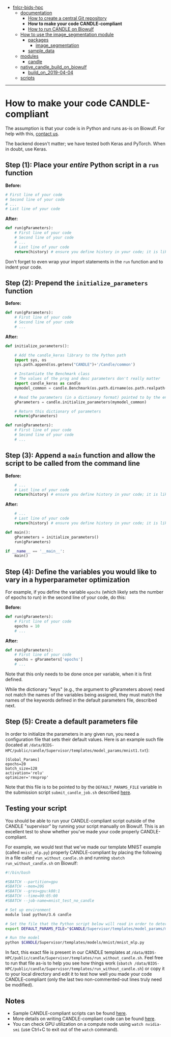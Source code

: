 * [fnlcr-bids-hpc](https://cbiit.github.io/fnlcr-bids-hpc)  
  * [documentation](https://cbiit.github.io/fnlcr-bids-hpc/documentation)  
    * [How to create a central Git repository](https://cbiit.github.io/fnlcr-bids-hpc/documentation/how_to_create_a_central_git_repo)  
    * **How to make your code CANDLE-compliant**  
    * [How to run CANDLE on Biowulf](https://cbiit.github.io/fnlcr-bids-hpc/documentation/how_to_run_candle_on_biowulf)  
  * [How to use the image_segmentation module](https://cbiit.github.io/fnlcr-bids-hpc/image_segmentation)  
    * [packages](https://cbiit.github.io/fnlcr-bids-hpc/image_segmentation/packages)  
      * [image_segmentation](https://cbiit.github.io/fnlcr-bids-hpc/image_segmentation/packages/image_segmentation)  
    * [sample_data](https://cbiit.github.io/fnlcr-bids-hpc/image_segmentation/sample_data)  
  * [modules](https://cbiit.github.io/fnlcr-bids-hpc/modules)  
    * [candle](https://cbiit.github.io/fnlcr-bids-hpc/modules/candle)  
  * [native_candle_build_on_biowulf](https://cbiit.github.io/fnlcr-bids-hpc/native_candle_build_on_biowulf)  
    * [build_on_2019-04-04](https://cbiit.github.io/fnlcr-bids-hpc/native_candle_build_on_biowulf/build_on_2019-04-04)  
  * [scripts](https://cbiit.github.io/fnlcr-bids-hpc/scripts)  


---

# How to make your code CANDLE-compliant

The assumption is that your code is in Python and runs as-is on Biowulf.  For help with this, [contact us](mailto:andrew.weisman@nih.gov).

The backend doesn't matter; we have tested both Keras and PyTorch.  When in doubt, use Keras.

## Step (1): Place your *entire* Python script in a `run` function

**Before:**

```python
# First line of your code
# Second line of your code
# ...
# Last line of your code
```

**After:**

```python
def run(gParameters):
    # First line of your code
    # Second line of your code
    # ...
    # Last line of your code
    return(history) # ensure you define history in your code; it is likely the return variable from model.fit()
```

Don't forget to even wrap your import statements in the `run` function and to indent your code.

## Step (2): Prepend the `initialize_parameters` function

**Before:**

```python
def run(gParameters):
    # First line of your code
    # Second line of your code
    # ...
```

**After:**

```python
def initialize_parameters():

    # Add the candle_keras library to the Python path
    import sys, os
    sys.path.append(os.getenv("CANDLE")+'/Candle/common')

    # Instantiate the Benchmark class
    # The values of the prog and desc parameters don't really matter
    import candle_keras as candle
    mymodel_common = candle.Benchmark(os.path.dirname(os.path.realpath(__file__)), os.getenv("DEFAULT_PARAMS_FILE"), 'keras', prog='myprogram', desc='My CANDLE example')

    # Read the parameters (in a dictionary format) pointed to by the environment variable DEFAULT_PARAMS_FILE
    gParameters = candle.initialize_parameters(mymodel_common)

    # Return this dictionary of parameters
    return(gParameters)

def run(gParameters):
    # First line of your code
    # Second line of your code
    # ...
```

## Step (3): Append a `main` function and allow the script to be called from the command line

**Before:**

```python
    # ...
    # Last line of your code
    return(history) # ensure you define history in your code; it is likely the return variable from model.fit()
```

**After:**

```python
    # ...
    # Last line of your code
    return(history) # ensure you define history in your code; it is likely the return variable from model.fit()

def main():
    gParameters = initialize_parameters()
    run(gParameters)

if __name__ == '__main__':
    main()
```

## Step (4): Define the variables you would like to vary in a hyperparameter optimization

For example, if you define the variable `epochs` (which likely sets the number of epochs to run) in the second line of your code, do this:

**Before:**

```python
def run(gParameters):
    # First line of your code
    epochs = 10
    # ...
```

**After:**

```python
def run(gParameters):
    # First line of your code
    epochs = gParameters['epochs']
    # ...
```

Note that this only needs to be done once per variable, when it is first defined.

While the dictionary "keys" (e.g., the argument to gParameters above) need not match the names of the variables being assigned, they must match the names of the keywords defined in the default parameters file, described next.

## Step (5): Create a default parameters file

In order to initialize the parameters in any given run, you need a configuration file that sets their default values.  Here is an example such file (located at `/data/BIDS-HPC/public/candle/Supervisor/templates/model_params/mnist1.txt`):

```
[Global_Params]
epochs=20
batch_size=128
activation='relu'
optimizer='rmsprop'
```

Note that this file is to be pointed to by the `DEFAULT_PARAMS_FILE` variable in the submission script `submit_candle_job.sh` described [here](https://cbiit.github.io/fnlcr-bids-hpc/documentation/how_to_run_candle_on_biowulf).

## Testing your script

You should be able to run your CANDLE-compliant script outside of the CANDLE "supervisor" by running your script manually on Biowulf.  This is an excellent test to show whether you've made your code properly CANDLE-compliant.

For example, we would test that we've made our template MNIST example (called `mnist_mlp.py`) properly CANDLE-compliant by placing the following in a file called `run_without_candle.sh` and running `sbatch run_without_candle.sh` on Biowulf:

```bash
#!/bin/bash

#SBATCH --partition=gpu
#SBATCH --mem=20G
#SBATCH --gres=gpu:k80:1
#SBATCH --time=00:05:00
#SBATCH --job-name=mnist_test_no_candle

# Set up environment
module load python/3.6 candle

# Set the file that the Python script below will read in order to determine the model parameters
export DEFAULT_PARAMS_FILE="$CANDLE/Supervisor/templates/model_params/mnist1.txt"

# Run the model
python $CANDLE/Supervisor/templates/models/mnist/mnist_mlp.py
```

In fact, this exact file is present in our CANDLE templates at `/data/BIDS-HPC/public/candle/Supervisor/templates/run_without_candle.sh`.  Feel free to run that file as-is to help you see how things work (`sbatch /data/BIDS-HPC/public/candle/Supervisor/templates/run_without_candle.sh`) or copy it to your local directory and edit it to test how well you made your code CANDLE-compliant (only the last two non-commented-out lines truly need be modified).

## Notes

* Sample CANDLE-compliant scripts can be found [here](https://github.com/ECP-CANDLE/Supervisor/tree/develop/templates/models).
* More details on writing CANDLE-compliant code can be found [here](https://ecp-candle.github.io/Candle/html/tutorials/writing_candle_code.html).
* You can check GPU utilization on a compute node using `watch nvidia-smi` (use Ctrl+C to exit out of the `watch` command).
